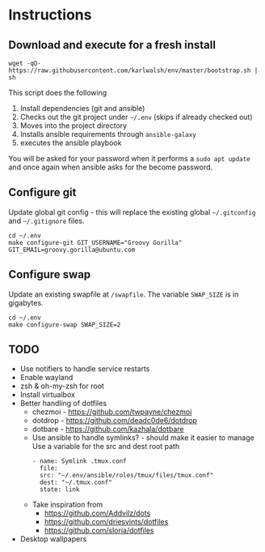 # Instructions

## Download and execute for a fresh install

    wget -qO- https://raw.githubusercontent.com/karlwalsh/env/master/bootstrap.sh | sh

This script does the following
1. Install dependencies (git and ansible)
2. Checks out the git project under `~/.env` (skips if already checked out)
3. Moves into the project directory
4. Installs ansible requirements through `ansible-galaxy`
5. executes the ansible playbook

You will be asked for your password when it performs a `sudo apt update` and once again when ansible asks for the become password.

## Configure git

Update global git config - this will replace the existing global `~/.gitconfig` and `~/.gitignore` files.

    cd ~/.env
    make configure-git GIT_USERNAME="Groovy Gorilla" GIT_EMAIL=groovy.gorilla@ubuntu.com

## Configure swap

Update an existing swapfile at `/swapfile`. The variable `SWAP_SIZE` is in gigabytes. 

    cd ~/.env
    make configure-swap SWAP_SIZE=2

## TODO

- Use notifiers to handle service restarts
- Enable wayland
- zsh & oh-my-zsh for root
- Install virtualbox
- Better handling of dotfiles
    - chezmoi - https://github.com/twpayne/chezmoi
    - dotdrop - https://github.com/deadc0de6/dotdrop
    - dotbare - https://github.com/kazhala/dotbare
    - Use ansible to handle symlinks? - should make it easier to manage
      Use a variable for the src and dest root path
      ```
      - name: Symlink .tmux.conf
        file:
        src: "~/.env/ansible/roles/tmux/files/tmux.conf"
        dest: "~/.tmux.conf"
        state: link
      ```
    - Take inspiration from
        - https://github.com/Addvilz/dots
        - https://github.com/driesvints/dotfiles
        - https://github.com/sloria/dotfiles
- Desktop wallpapers